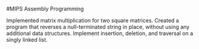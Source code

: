 #MIPS Assembly Programming

Implemented matrix multiplication for two square matrices.
Created a program that reverses a null-terminated string in place, without using any additional data structures.
Implement insertion, deletion, and traversal on a singly linked list.
